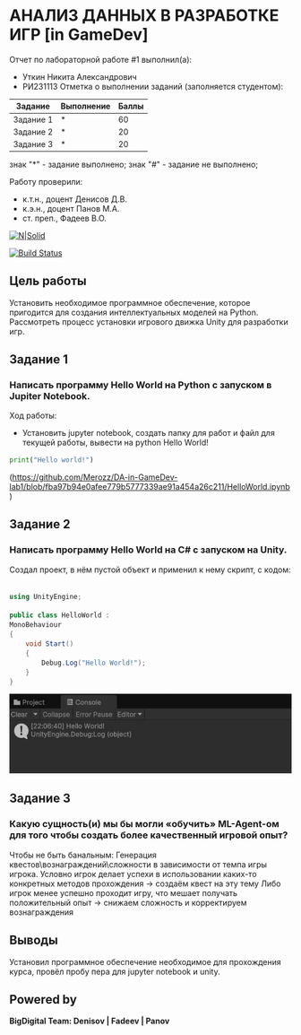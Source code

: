 # АНАЛИЗ ДАННЫХ В РАЗРАБОТКЕ ИГР [in GameDev]
Отчет по лабораторной работе #1 выполнил(а):
- Уткин Никита Александрович
- РИ231113
Отметка о выполнении заданий (заполняется студентом):

| Задание | Выполнение | Баллы |
| ------ | ------ | ------ |
| Задание 1 | * | 60 |
| Задание 2 | * | 20 |
| Задание 3 | * | 20 |

знак "*" - задание выполнено; знак "#" - задание не выполнено;

Работу проверили:
- к.т.н., доцент Денисов Д.В.
- к.э.н., доцент Панов М.А.
- ст. преп., Фадеев В.О.

[![N|Solid](https://cldup.com/dTxpPi9lDf.thumb.png)](https://nodesource.com/products/nsolid)

[![Build Status](https://travis-ci.org/joemccann/dillinger.svg?branch=master)](https://travis-ci.org/joemccann/dillinger)

## Цель работы
Установить необходимое программное обеспечение, которое пригодится для создания интеллектуальных моделей на Python. Рассмотреть процесс установки игрового движка Unity для разработки игр.

## Задание 1
### Написать программу Hello World на Python с запуском в Jupiter Notebook.
Ход работы:
- Установить jupyter notebook, создать папку для работ и файл для текущей работы, вывести на python Hello World!
```py
print("Hello world!")
```
(https://github.com/Merozz/DA-in-GameDev-lab1/blob/fba97b94e0afee779b5777339ae91a454a26c211/HelloWorld.ipynb)

## Задание 2
### Написать программу Hello World на C# с запуском на Unity.

Создал проект, в нём пустой объект и применил к нему скрипт, с кодом:

```csharp

using UnityEngine;

public class HelloWorld :
MonoBehaviour
{
    void Start()
    {
        Debug.Log("Hello World!");
    }
}

```

![Картинка](HelloWorldConsole.JPG)


## Задание 3
### Какую сущность(и) мы бы могли «обучить» ML-Agent-ом для того чтобы создать более качественный игровой опыт?

Чтобы не быть банальным: Генерация квестов\вознаграждений\сложности в зависимости от темпа игры игрока.
Условно игрок делает успехи в использовании каких-то конкретных методов прохождения -> создаём квест на эту тему
Либо игрок менее успешно проходит игру, что мешает получать положительный опыт -> снижаем сложность и корректируем вознаграждения

## Выводы

Установил программное обеспечение необходимое для прохождения курса, провёл пробу пера для jupyter notebook и unity.

## Powered by

**BigDigital Team: Denisov | Fadeev | Panov**

